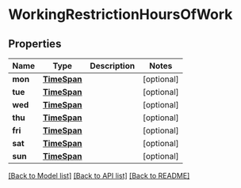 # WorkingRestrictionHoursOfWork

## Properties
Name | Type | Description | Notes
------------ | ------------- | ------------- | -------------
**mon** | [**TimeSpan**](TimeSpan.md) |  | [optional] 
**tue** | [**TimeSpan**](TimeSpan.md) |  | [optional] 
**wed** | [**TimeSpan**](TimeSpan.md) |  | [optional] 
**thu** | [**TimeSpan**](TimeSpan.md) |  | [optional] 
**fri** | [**TimeSpan**](TimeSpan.md) |  | [optional] 
**sat** | [**TimeSpan**](TimeSpan.md) |  | [optional] 
**sun** | [**TimeSpan**](TimeSpan.md) |  | [optional] 

[[Back to Model list]](../README.md#documentation-for-models) [[Back to API list]](../README.md#documentation-for-api-endpoints) [[Back to README]](../README.md)


